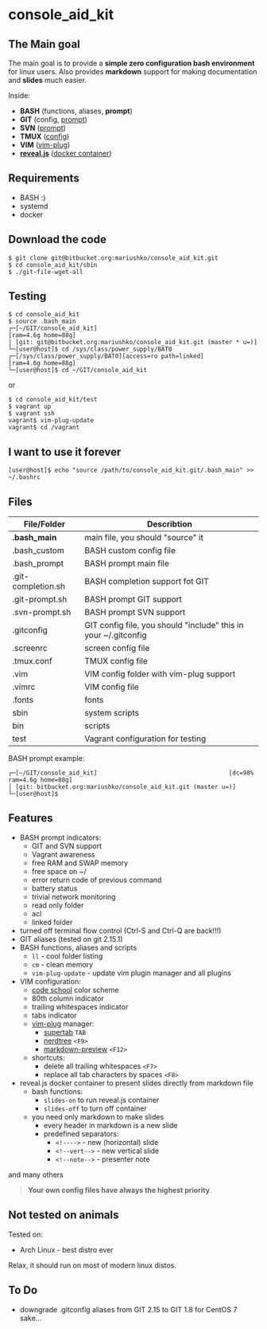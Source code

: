 # console_aid_kit

## The Main goal
The main goal is to provide a **simple zero configuration bash environment** for linux users.
Also provides **markdown** support for making documentation and **slides** much easier.

Inside:

- **BASH** (functions, aliases, **prompt**)
- **GIT** (config, [prompt](https://github.com/git/git/blob/master/contrib/completion/git-prompt.sh))
- **SVN** ([prompt](https://github.com/mcandre/svn-prompt))
- **TMUX** ([config](http://www.hamvocke.com/blog/a-guide-to-customizing-your-tmux-conf))
- **VIM** ([vim-plug](https://github.com/junegunn/vim-plug))
- **[reveal.js](https://github.com/hakimel/reveal.js/)** ([docker container](https://github.com/amouat/revealjs-docker))

## Requirements

- BASH :)
- systemd
- docker

## Download the code

```
$ git clone git@bitbucket.org:mariushko/console_aid_kit.git
$ cd console_aid_kit/sbin
$ ./git-file-wget-all
```
## Testing

```
$ cd console_aid_kit
$ source .bash_main
┌─[~/GIT/console_aid_kit]                                            [ram=4.6g home=88g]
│ [git: git@bitbucket.org:mariushko/console_aid_kit.git (master * u=)]
└─[user@host]$ cd /sys/class/power_supply/BAT0
┌─[/sys/class/power_supply/BAT0][access=ro path=linked]              [ram=4.6g home=88g]
└─[user@host]$ cd ~/GIT/console_aid_kit
```
or
```
$ cd console_aid_kit/test
$ vagrant up
$ vagrant ssh
vagrant$ vim-plug-update
vagrant$ cd /vagrant
```

## I want to use it forever
```
[user@host]$ echo "source /path/to/console_aid_kit.git/.bash_main" >> ~/.bashrc
```

## Files

| File/Folder         | Describtion
| ------------------  | ---------------------------------------- |
| **.bash_main**      | main file, you should "source" it
| .bash_custom        | BASH custom config file
| .bash_prompt        | BASH prompt main file
| .git-completion.sh  | BASH completion support fot GIT
| .git-prompt.sh      | BASH prompt GIT support
| .svn-prompt.sh      | BASH prompt SVN support
| .gitconfig          | GIT config file, you should "include" this in your ~/.gitconfig
| .screenrc           | screen config file
| .tmux.conf          | TMUX config file
| .vim                | VIM config folder with vim-plug support
| .vimrc              | VIM config file
| .fonts              | fonts
| sbin                | system scripts
| bin                 | scripts
| test                | Vagrant configuration for testing

BASH prompt example:

```
┌─[~/GIT/console_aid_kit]                                     [dc=98% ram=4.6g home=88g]
│ [git: bitbucket.org:mariushko/console_aid_kit.git (master u=)]
└─[user@host]$
```
## Features

- BASH prompt indicators:
    - GIT and SVN support
    - Vagrant awareness
    - free RAM and SWAP memory
    - free space on ~/
    - error return code of previous command
    - battery status
    - trivial network monitoring
    - read only folder
    - acl
    - linked folder
- turned off terminal flow control (Ctrl-S and Ctrl-Q are back!!!)
- GIT aliases (tested on git 2.15.1)
- BASH functions, aliases and scripts
    - ```ll``` - cool folder listing
    - ```cm``` - clean memory
    - ```vim-plug-update``` - update vim plugin manager and all plugins
- VIM configuration:
    - [code school](http://astonj.com/tech/vim-for-ruby-rails-and-a-sexy-theme/) color scheme
    - 80th column indicator
    - trailing whitespaces indicator
    - tabs indicator
    - [vim-plug](https://github.com/junegunn/vim-plug) manager:
        - [supertab](https://github.com/ervandew/supertab) ```TAB```
        - [nerdtree](https://github.com/scrooloose/nerdtree) ```<F9>```
        - [markdown-preview](https://github.com/iamcco/markdown-preview.vim) ```<F12>```
    - shortcuts:
        - delete all trailing whitespaces ```<F7>```
        - replace all tab characters by spaces ```<F8>```
- reveal.js docker container to present slides directly from markdown file
    - bash functions:
        - ```slides-on``` to run reveal.js container
        - ```slides-off``` to turn off container
    - you need only markdown to make slides
        - every header in markdown is a new slide
        - predefined separators:
            - ```<!---->``` - new (horizontal) slide
            - ```<!--vert-->``` - new vertical slide
            - ```<!--note-->``` - presenter note

and many others

> **Your own config files have always the highest priority**.

## Not tested on animals

Tested on:

- Arch Linux - best distro ever

Relax, it should run on most of modern linux distos.

## To Do

- downgrade .gitconfig aliases from GIT 2.15 to GIT 1.8 for CentOS 7 sake...
